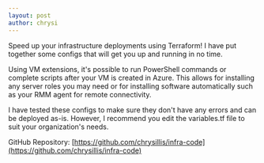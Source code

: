 ```yaml
---
layout: post
author: chrysi
---
```

Speed up your infrastructure deployments using Terraform! I have put together some configs that will get you up and running in no time.


Using VM extensions, it's possible to run PowerShell commands or complete scripts after your VM is created in Azure. This allows for installing any server roles you may need or for installing software automatically such as your RMM agent for remote connectivity.

I have tested these configs to make sure they don't have any errors and can be deployed as-is. However, I recommend you edit the variables.tf file to suit your organization's needs.

GitHub Repository: [https://github.com/chrysillis/infra-code](https://github.com/chrysillis/infra-code)